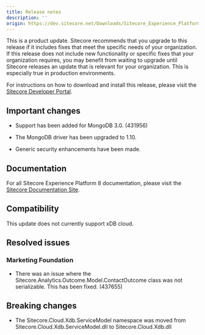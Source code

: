 ```yaml
---
title: Release notes
description: ''
origin: https://dev.sitecore.net/Downloads/Sitecore_Experience_Platform/8_0/Sitecore_Experience_Platform_80_Update5/Release_notes
---
```


This is a product update. Sitecore recommends that you upgrade to this release if it includes fixes that meet the specific needs of your organization. If this release does not include new functionality or specific fixes that your organization requires, you may benefit from waiting to upgrade until Sitecore releases an update that is relevant for your organization. This is especially true in production environments.

For instructions on how to download and install this release, please visit the [Sitecore Developer Portal](http://dev.sitecore.net/).

## Important changes

-   Support has been added for MongoDB 3.0. (431956)
    
-   The MongoDB driver has been upgraded to 1.10.
    
-   Generic security enhancements have been made.
    

## Documentation

For all Sitecore Experience Platform 8 documentation, please visit the [Sitecore Documentation Site](http://doc.sitecore.net/).

## Compatibility

This update does not currently support xDB cloud.

## Resolved issues

### Marketing Foundation

-   There was an issue where the Sitecore.Analytics.Outcome.Model.ContactOutcome class was not serializable. This has been fixed. (437655)
    

## Breaking changes

-   The Sitecore.Cloud.Xdb.ServiceModel namespace was moved from Sitecore.Cloud.Xdb.ServiceModel.dll to Sitecore.Cloud.Xdb.dll